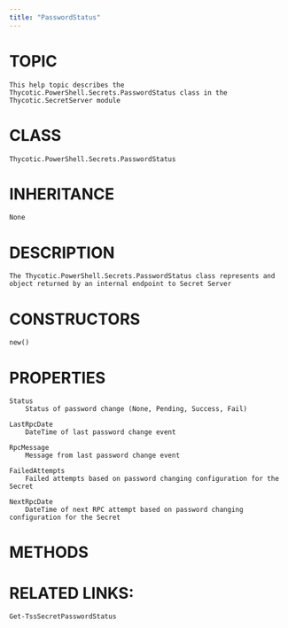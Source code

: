 ```yaml
---
title: "PasswordStatus"
---
```


# TOPIC
    This help topic describes the Thycotic.PowerShell.Secrets.PasswordStatus class in the Thycotic.SecretServer module

# CLASS
    Thycotic.PowerShell.Secrets.PasswordStatus

# INHERITANCE
    None

# DESCRIPTION
    The Thycotic.PowerShell.Secrets.PasswordStatus class represents and object returned by an internal endpoint to Secret Server

# CONSTRUCTORS
    new()

# PROPERTIES
    Status
        Status of password change (None, Pending, Success, Fail)

    LastRpcDate
        DateTime of last password change event

    RpcMessage
        Message from last password change event

    FailedAttempts
        Failed attempts based on password changing configuration for the Secret

    NextRpcDate
        DateTime of next RPC attempt based on password changing configuration for the Secret

# METHODS

# RELATED LINKS:
    Get-TssSecretPasswordStatus